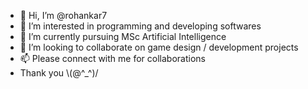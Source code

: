- 👋 Hi, I’m @rohankar7
- 👀 I’m interested in programming and developing softwares
- 🌱 I’m currently pursuing MSc Artificial Intelligence
- 💞️ I’m looking to collaborate on game design / development projects
- 📫 Please connect with me for collaborations
- Thank you \\(@^_^)/

<!---
rohankar7/rohankar7 is a ✨ special ✨ repository because its `README.md` (this file) appears on your GitHub profile.
You can click the Preview link to take a look at your changes.
--->
